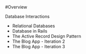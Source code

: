 #Overview

Database Interactions 
- Relational Databases
- Database in Rails
- The Active Record Design Pattern
- The Blog App - Iteration 2
- The Blog App - Iteration 3
